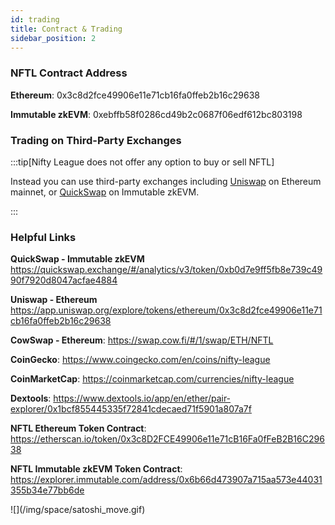 ```yaml
---
id: trading
title: Contract & Trading
sidebar_position: 2
---
```


### NFTL Contract Address

**Ethereum**: 0x3c8d2fce49906e11e71cb16fa0ffeb2b16c29638

**Immutable zkEVM**: 0xebffb58f0286cd49b2c0687f06edf612bc803198

### Trading on Third-Party Exchanges

:::tip[Nifty League does not offer any option to buy or sell NFTL]

Instead you can use third-party exchanges including [Uniswap](https://uniswap.org/) on Ethereum mainnet, or [QuickSwap](https://quickswap.exchange) on Immutable zkEVM.

:::

### Helpful Links

**QuickSwap - Immutable zkEVM** https://quickswap.exchange/#/analytics/v3/token/0xb0d7e9ff5fb8e739c4990f7920d8047acfae4884

**Uniswap - Ethereum** https://app.uniswap.org/explore/tokens/ethereum/0x3c8d2fce49906e11e71cb16fa0ffeb2b16c29638

**CowSwap - Ethereum**: https://swap.cow.fi/#/1/swap/ETH/NFTL

**CoinGecko**: https://www.coingecko.com/en/coins/nifty-league

**CoinMarketCap**: https://coinmarketcap.com/currencies/nifty-league

**Dextools**: https://www.dextools.io/app/en/ether/pair-explorer/0x1bcf855445335f72841cdecaed71f5901a807a7f

**NFTL Ethereum Token Contract**: https://etherscan.io/token/0x3c8D2FCE49906e11e71cB16Fa0fFeB2B16C29638

**NFTL Immutable zkEVM Token Contract**: https://explorer.immutable.com/address/0x6b66d473907a715aa573e44031355b34e77bb6de

<div style={{ maxWidth: 400, margin: 'auto' }}>![](/img/space/satoshi_move.gif)</div>
